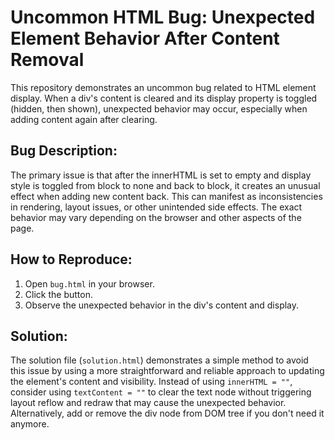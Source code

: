 # Uncommon HTML Bug: Unexpected Element Behavior After Content Removal

This repository demonstrates an uncommon bug related to HTML element display.  When a div's content is cleared and its display property is toggled (hidden, then shown), unexpected behavior may occur, especially when adding content again after clearing.

## Bug Description:

The primary issue is that after the innerHTML is set to empty and display style is toggled from block to none and back to block, it creates an unusual effect when adding new content back. This can manifest as inconsistencies in rendering, layout issues, or other unintended side effects. The exact behavior may vary depending on the browser and other aspects of the page. 

## How to Reproduce:

1. Open `bug.html` in your browser.
2. Click the button.
3. Observe the unexpected behavior in the div's content and display.

## Solution:

The solution file (`solution.html`) demonstrates a simple method to avoid this issue by using a more straightforward and reliable approach to updating the element's content and visibility. Instead of using `innerHTML = ""`, consider using `textContent = ""` to clear the text node without triggering layout reflow and redraw that may cause the unexpected behavior. Alternatively, add or remove the div node from DOM tree if you don't need it anymore.